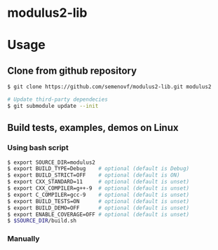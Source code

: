 # modulus2-lib

# Usage
## Clone from github repository
```sh
$ git clone https://github.com/semenovf/modulus2-lib.git modulus2

# Update third-party dependecies
$ git submodule update --init
```

## Build tests, examples, demos on Linux

### Using bash script
```sh
$ export SOURCE_DIR=modulus2
$ export BUILD_TYPE=Debug    # optional (default is Debug)
$ export BUILD_STRICT=OFF    # optional (default is ON)
$ export CXX_STANDARD=11     # optional (default is unset)
$ export CXX_COMPILER=g++-9  # optional (default is unset)
$ export C_COMPILER=gcc-9    # optional (default is unset)
$ export BUILD_TESTS=ON      # optional (default is unset)
$ export BUILD_DEMO=OFF      # optional (default is unset)
$ export ENABLE_COVERAGE=OFF # optional (default is unset)
$ $SOURCE_DIR/build.sh
```

### Manually
```sh

```
